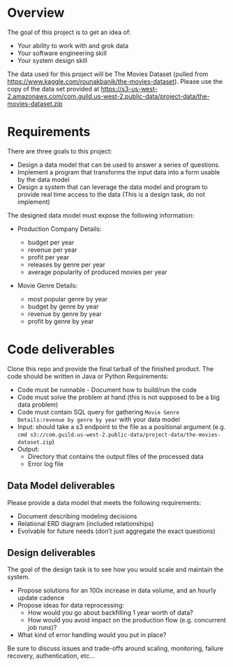 # Overview
The goal of this project is to get an idea of:
* Your ability to work with and grok data 
* Your software engineering skill 
* Your system design skill 


The data used for this project will be The Movies Dataset (pulled from https://www.kaggle.com/rounakbanik/the-movies-dataset).
Please use the copy of the data set provided at https://s3-us-west-2.amazonaws.com/com.guild.us-west-2.public-data/project-data/the-movies-dataset.zip
# Requirements

There are three goals to this project:
* Design a data model that can be used to answer a series of questions. 
* Implement a program that transforms the input data into a form usable by the data model
* Design a system that can leverage the data model and program to provide real time access to the data (This is a design task, do not implement)

The designed data model must expose the following information: 

* Production Company Details:
    * budget per year
    * revenue per year
    * profit per year
    * releases by genre per year
    * average popularity of produced movies per year
    
* Movie Genre Details:
    * most popular genre by year
    * budget by genre by year
    * revenue by genre by year
    * profit by genre by year

 
# Code deliverables
Clone this repo and provide the final tarball of the finished product. The code should be written in Java or Python
Requirements:
* Code must be runnable - Document how to build/run the code
* Code must solve the problem at hand (this is not supposed to be a big data problem)
* Code must contain SQL query for gathering `Movie Genre Details:revenue by genre by year` with your data model
* Input: should take a s3 endpoint to the file as a positional argument (e.g. `cmd s3://com.guild.us-west-2.public-data/project-data/the-movies-dataset.zip`)
* Output: 
  * Directory that contains the output files of the processed data
  * Error log file

## Data Model deliverables
Please provide a data model that meets the following requirements:
* Document describing modeling decisions
* Relational ERD diagram (included relationships) 
* Evolvable for future needs (don’t just aggregate the exact questions) 

## Design deliverables
The goal of the design task is to see how you would scale and maintain the system.
* Propose solutions for an 100x increase in data volume, and an hourly update cadence
* Propose ideas for data reprocessing:
  * How would you go about backfilling 1 year worth of data?
  * How would you avoid impact on the production flow (e.g. concurrent job runs)?
* What kind of error handling would you put in place?

Be sure to discuss issues and trade-offs around scaling, monitoring, failure recovery, authentication, etc... 
